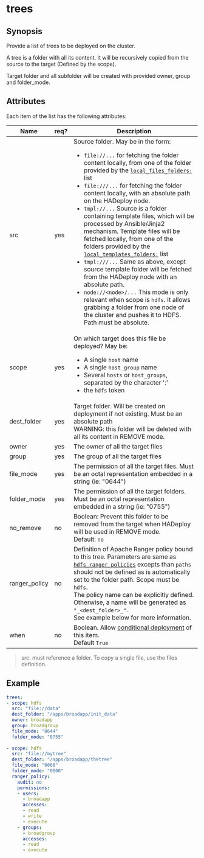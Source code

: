 # trees

## Synopsis

Provide a list of trees to be deployed on the cluster. 

A tree is a folder with all its content. It will be recursively copied from the source to the target (Defined by the scope).

Target folder and all subfolder will be created with provided owner, group and folder_mode.

## Attributes

Each item of the list has the following attributes:

Name | req?	| Description
--- | --- | ---
src|yes|Source folder. May be in the form:<ul><li>`file://...` for fetching the folder content locally, from one of the folder provided by the [`local_files_folders:`](./local_files_folders) list</li><li>`file:///...` for fetching the folder content locally, with an absolute path on the HADeploy node.</li><li>`tmpl://...`  Source is a folder containing template files, which will be processed by Ansible/Jinja2 mechanism. Template files will be fetched locally, from one of the folders provided by the [`local_templates_folders:`](./local_templates_folders) list</li><li>`tmpl:///...` Same as above, except source template folder will be fetched from the HADeploy node with an absolute path.</li><li>`node://<node>/...` This mode is only relevant when scope is `hdfs`. It allows grabbing a folder from one node of the cluster and pushes it to HDFS. Path must be absolute.</li></ul>
scope|yes|On which target does this file be deployed? May be:<ul><li>A single `host` name</li><li>A single `host_group` name</li><li>Several `hosts` or `host_groups`, separated by the character ':'</li><li>the `hdfs` token</li></ul>
dest_folder|yes|Target folder. Will be created on deployment if not existing. Must be an absolute path<br>WARNING: this folder will be deleted with all its content in REMOVE mode.
owner|yes|The owner of all the target files
group|yes|The group of all the target files
file_mode|yes|The permission of all the target files. Must be an octal representation embedded in a string (ie: "0644")
folder_mode|yes|The permission of all the target folders. Must be an octal representation embedded in a string (ie: "0755")
no_remove|no|Boolean: Prevent this folder to be removed from the target when HADeploy will be used in REMOVE mode.<br>Default: `no`
ranger_policy|no|Definition of Apache Ranger policy bound to this tree. Parameters are same as [`hdfs_ranger_policies`](../ranger/hdfs_ranger_policies) excepts than `paths` should not be defined as is automatically set to the folder path. Scope must be `hdfs`.<br>The policy name can be explicitly defined. Otherwise, a name will be generated as `"_<dest_folder>_"`.<br>See example below for more information.
when|no|Boolean. Allow [conditional deployment](../../more/conditional_deployment) of this item.<br>Default `True` 

> src: must reference a folder. To copy a single file, use the files definition.

## Example
```yaml
trees:
- scope: hdfs
  src: "file://data"
  dest_folder: "/apps/broadapp/init_data"
  owner: broadapp
  group: broadgroup
  file_mode: "0644"
  folder_mode: "0755"
 
- scope: hdfs
  src: "file://mytree"
  dest_folder: "/apps/broadapp/thetree"
  file_mode: "0000"
  folder_mode: "0000"
  ranger_policy:
    audit: no
    permissions:
    - users:
      - broadapp
      accesses:
      - read
      - write
      - execute
    - groups:
      - broadgroup
      accesses:
      - read
      - execute
```
  


